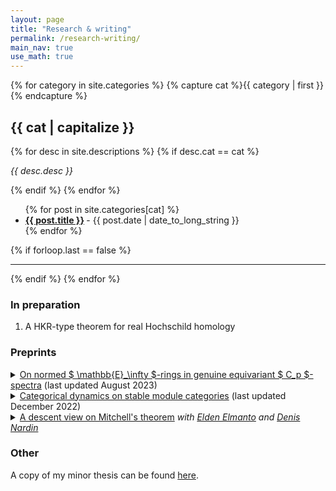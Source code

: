 ```yaml
---
layout: page
title: "Research & writing"
permalink: /research-writing/
main_nav: true 
use_math: true
---
```


{% for category in site.categories %}
  {% capture cat %}{{ category | first }}{% endcapture %}
  <h2 id="{{cat}}">{{ cat | capitalize }}</h2>
  {% for desc in site.descriptions %}
    {% if desc.cat == cat %}
      <p class="desc"><em>{{ desc.desc }}</em></p>
    {% endif %}
  {% endfor %}
  <ul class="posts-list">
  {% for post in site.categories[cat] %}
    <li>
      <strong>
        <a href="{{ post.url | prepend: site.baseurl }}">{{ post.title }}</a>
      </strong>
      <span class="post-date">- {{ post.date | date_to_long_string }}</span>
    </li>
  {% endfor %}
  </ul>
  {% if forloop.last == false %}<hr>{% endif %}
{% endfor %}
<br>

<h3>In preparation</h3>
<ol>
  <li>A HKR-type theorem for real Hochschild homology</li>
</ol>

<h3>Preprints</h3>
<details>
<summary> <a href="{{site.baseurl}}/assets/normedrings.pdf">On normed $ \mathbb{E}_\infty $-rings in genuine equivariant $ C_p $-spectra</a>  (last updated August 2023)</summary>
<p class="abstract"><i>Abstract:</i>  Genuine equivariant homotopy theory is equipped with a multitude of coherently commutative multiplication structures generalizing the classical notion of an $ \mathbb{E}_\infty $-algebra. In this paper we study the $ C_p $-$ \mathbb{E}_\infty $-algebras of Nardin--Shah with respect to a cyclic group $ C_p $ of prime power order. We show that many of the higher coherences inherent to the definition of parametrized algebras collapse; in particular, they may be described more simply and conceptually in terms of ordinary $ \mathbb{E}_\infty $-algebras as a diagram category which we call \emph{normed algebras}. 
Our main result provides a relatively straightforward criterion for identifying $ C_p $-$ \mathbb{E}_\infty $-algebra structures. 
We visit some applications of our result to real motivic invariants.  </p>
</details>
<details>
<summary><a href="https://arxiv.org/abs/2212.09964">Categorical dynamics on stable module categories</a> (last updated December 2022)</summary>
<p class="abstract"><i>Abstract:</i>  Let <i>A</i> be a finite connected graded cocommutative Hopf algebra over a field <i>k</i>.  
  There is an endofunctor <tt>tw</tt> on the stable module category StMod<sub>A</sub> of <i>A</i> which twists the grading by 1. 
  We show the categorical entropy of <tt>tw</tt> is zero.
  We provide a lower bound for the categorical polynomial entropy of <tt>tw</tt> in terms of the Krull dimension of the cohomology of <i>A</i>, and an upper bound in terms of the existence of finite resolutions of <i>A</i>-modules of a particular form. 
  We employ these tools to compute the categorical polynomial entropy of the twist functor for examples of finite graded Hopf algebras over $\mathbb{F}$<sub>2</sub>. </p>
</details>
<details>
<summary><a href="https://arxiv.org/abs/2008.02821">A descent view on Mitchell's theorem</a> <i>with <a href="https://eldenelmanto.com/">Elden Elmanto</a> and <a href="https://homepages.uni-regensburg.de/~nad22969/">Denis Nardin</a></i></summary>
<p class="abstract"><i>Abstract:</i> In this short note, we given a new proof of Mitchell's theorem that $L_{T(n)}K(\mathbb{Z}) \simeq 0$ for $n \geq 2$. Instead of reducing the problem to delicate representation theory, we use recently established hyperdescent technology for chromatically-localized algebraic K-theory.</p>
</details>


<h3>Other</h3>

A copy of my minor thesis can be found [here]({{site.baseurl}}/assets/LYang%20minor%20thesis.pdf). 